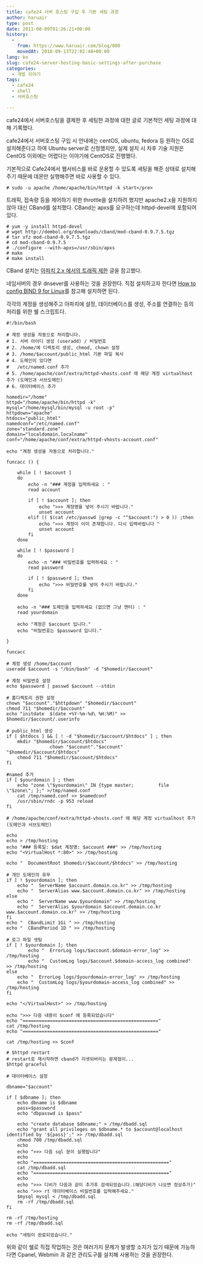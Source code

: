 ```yaml
---
title: cafe24 서버 호스팅 구입 후 기본 세팅 과정
author: haruair
type: post
date: 2011-08-09T01:26:21+00:00
history:
  - 
    from: https://www.haruair.com/blog/800
    movedAt: 2018-09-13T22:02:40+00:00
lang: ko
slug: cafe24-server-hosting-basic-settings-after-purchase
categories:
  - 개발 이야기
tags:
  - cafe24
  - shell
  - 서버호스팅

---
```

cafe24에서 서버호스팅을 결제한 후 세팅한 과정에 대한 글로 기본적인 세팅 과정에 대해 기록했다.

cafe24에서 서버호스팅 구입 시 안내에는 centOS, ubuntu, fedora 등 원하는 OS로 설치해준다고 하여 Ubuntu server로 신청했지만, 실제 설치 시 차후 기술 지원은 CentOS 이외에는 어렵다는 이야기에 CentOS로 진행했다.

기본적으로 Cafe24에서 웹서비스를 바로 운용할 수 있도록 세팅을 해준 상태로 설치해주기 때문에 데몬만 실행해주면 바로 사용할 수 있다.

    # sudo -u apache /home/apache/bin/httpd -k start</pre>
    

트래픽, 접속량 등을 제어하기 위한 throttle을 설치하려 했지만 apache2.x을 지원하지 않아 대신 CBand를 설치했다. CBand는 apxs를 요구하는데 httpd-devel에 포함되어 있다.

    # yum -y install httpd-devel
    # wget http://dembol.org/downloads/cband/mod-cband-0.9.7.5.tgz
    # tar xfz mod-cband-0.9.7.5.tgz
    # cd mod-cband-0.9.7.5
    # ./configure --with-apxs=/usr/sbin/apxs
    # make
    # make install
    

CBand 설치는 [아파치 2.x 에서의 트래픽 제한][1] 글을 참고했다.

네임서버의 경우 dnsever를 사용하는 것을 권장한다. 직접 설치하고자 한다면 [How to config BIND 9 for Linux][2]를 참고해 설치하면 된다.

각각의 계정을 생성해주고 아파치에 설정, 데이터베이스를 생성, 주소를 연결하는 등의 처리를 위한 쉘 스크립트다.

    #!/bin/bash
    
    # 계정 생성을 자동으로 처리합니다.
    # 1. 서버 아이디 생성 (useradd) / 비밀번호
    # 2. /home/에 디렉토리 생성, chmod, chown 설정
    # 3. /home/$account/public_html 기본 파일 복사
    # 4. 도메인이 있다면
    #   /etc/named.conf 추가
    # 5. /home/apache/conf/extra/httpd-vhosts.conf 에 해당 계정 virtualhost 추가 (도메인과 서브도메인)
    # 6. 데이터베이스 추가
    
    homedir="/home"
    httpd="/home/apache/bin/httpd -k"
    mysql="/home/mysql/bin/mysql -u root -p"
    httpdown="apache"
    htdocs="public_html"
    namedconf="/etc/named.conf"
    zone="standard.zone"
    domain="localdomain.localname"
    conf="/home/apache/conf/extra/httpd-vhosts-account.conf"
    
    echo "계정 생성을 자동으로 처리합니다."
    
    funcacc () {
    
        while [ ! $account ]
        do
            echo -n "### 계정을 입력하세요 : "
            read account
    
            if [ ! $account ]; then
                echo ">>> 계정명을 넣어 주시기 바랍니다."
                unset account
            elif (( $(cat /etc/passwd |grep -c "^$account:") > 0 )) ;then
                echo ">>> 계정이 이미 존재합니다. 다시 입력바랍니다 "
                unset account
            fi
        done
    
        while [ ! $password ]
        do
            echo -n "### 비밀번호를 입력하세요 : "
            read password
    
            if [ ! $password ]; then
                echo ">>> 비밀번호를 넣어 주시기 바랍니다."
            fi
        done
    
        echo -n "### 도메인을 입력하세요 (없으면 그냥 엔터) : "
        read yourdomain
    
        echo "계정은 $account 입니다."
        echo "비밀번호는 $password 입니다."
    
    }
    
    funcacc
    
    # 계정 생성 /home/$account
    useradd $account -s "/bin/bash" -d "$homedir/$account"
    
    # 계정 비밀번호 설정
    echo $password | passwd $account --stdin
    
    # 홈디렉토리 권한 설정
    chown "$account"."$httpdown" "$homedir/$account"
    chmod 711 "$homedir/$account"
    echo "initdate  $(date +%Y-%m-%d\ %H:%M)" >> $homedir/$account/.userinfo
    
    # public_html 생성
    if [ $htdocs ] && [ ! -d "$homedir/$account/$htdocs" ] ; then
        mkdir "$homedir/$account/$htdocs"
                    chown "$account"."$account" "$homedir/$account/$htdocs"
        chmod 711 "$homedir/$account/$htdocs"
    fi
    
    #named 추가
    if [ $yourdomain ] ; then
        echo "zone \"$yourdomain\" IN {type master;         file \"$zone\"; };" >/tmp/named.conf
        cat /tmp/named.conf >> $namedconf
        /usr/sbin/rndc -p 953 reload
    fi
    
    # /home/apache/conf/extra/httpd-vhosts.conf 에 해당 계정 virtualhost 추가 (도메인과 서브도메인)
    
    echo
    echo > /tmp/hosting
    echo "### 등록일: $dat 계정명: $account ###" >> /tmp/hosting
    echo "<VirtualHost *:80>" >> /tmp/hosting
    
    echo "  DocumentRoot $homedir/$account/$htdocs" >> /tmp/hosting
    
    # 개인 도메인의 유무
    if [ ! $yourdomain ]; then
        echo "  ServerName $account.domain.co.kr" >> /tmp/hosting
        echo "  ServerAlias www.$account.domain.co.kr" >> /tmp/hosting
    else
        echo "  ServerName www.$yourdomain" >> /tmp/hosting
        echo "  ServerAlias $yourdomain $account.domain.co.kr www.$account.domain.co.kr" >> /tmp/hosting
    fi
    echo "  CBandLimit 1Gi " >> /tmp/hosting
    echo "  CBandPeriod 1D " >> /tmp/hosting 
    
    # 로그 파일 셋팅
    if [ ! $yourdomain ]; then
            echo "  ErrorLog logs/$account.$domain-error_log" >> /tmp/hosting
            echo "  CustomLog logs/$account.$domain-access_log combined" >> /tmp/hosting
    else
        echo "  ErrorLog logs/$yourdomain-error_log" >> /tmp/hosting
        echo "  CustomLog logs/$yourdomain-access_log combined" >> /tmp/hosting
    fi
    
    echo "</VirtualHost>" >> /tmp/hosting
    
    echo ">>> 다음 내용이 $conf 에 등록되었습니다"
    echo "=================================================="
    cat /tmp/hosting
    echo "=================================================="
    
    cat /tmp/hosting >> $conf
    
    # $httpd restart
    # restart로 재시작하면 cband가 리셋되버리는 문제점이...
    $httpd graceful
    
    # 데이터베이스 설정
    
    dbname="$account"
    
    if [ $dbname ]; then
        echo dbname is $dbname
        pass=$password
        echo "dbpasswd is $pass"
    
        echo "create database $dbname;" > /tmp/dbadd.sql
        echo "grant all privileges on $dbname.* to $account@localhost identified by '${pass}';" >> /tmp/dbadd.sql
        chmod 700 /tmp/dbadd.sql
        echo
        echo ">>> 다음 sql 문이 실행됩니다"
        echo
        echo "=================================================="
        cat /tmp/dbadd.sql
        echo "=================================================="
        echo
        echo ">>> 디비가 다음과 같이 추가후 검색되었습니다.(해당디비가 나오면 정상추가)"
        echo ">>> rt 데이터베이스 비밀번호를 입력해주세요."
        $mysql mysql < /tmp/dbadd.sql
        rm -rf /tmp/dbadd.sql
    fi
    
    rm -rf /tmp/hosting
    rm -rf /tmp/dbadd.sql
    
    echo "세팅이 완료되었습니다."
    

위와 같이 쉘로 직접 작업하는 것은 여러가지 문제가 발생할 소지가 있기 때문에 가능하다면 Cpanel, Webmin 과 같은 관리도구를 설치해 사용하는 것을 권장한다.

 [1]: http://linux.tini4u.net/stories.php?story=07/01/12/8248075
 [2]: http://oops.org/?t=lecture&s=bind9